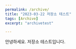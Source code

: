 ```yaml
---
permalink: /archive/
title: "2023-03-22 저장소 테스트"
tags: [Archive]
excerpt: "archivetest"

---
```


안녕하세요. 저장소 테스트입니다.